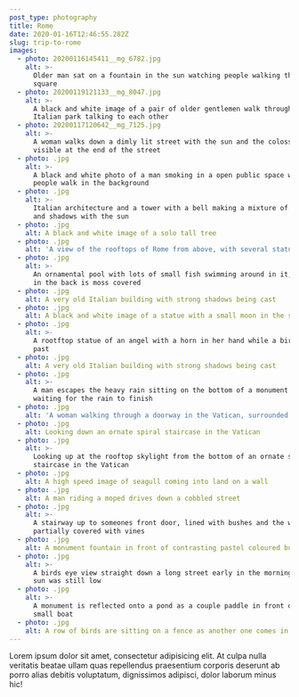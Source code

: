 ```yaml
---
post_type: photography
title: Rome
date: 2020-01-16T12:46:55.282Z
slug: trip-to-rome
images:
  - photo: 20200116145411__mg_6782.jpg
    alt: >-
      Older man sat on a fountain in the sun watching people walking through the
      square
  - photo: 20200119121133__mg_8047.jpg
    alt: >-
      A black and white image of a pair of older gentlemen walk through an
      Italian park talking to each other
  - photo: 20200117120642__mg_7125.jpg
    alt: >-
      A woman walks down a dimly lit street with the sun and the colosseum
      visible at the end of the street
  - photo: .jpg
    alt: >-
      A black and white photo of a man smoking in a open public space while
      people walk in the background
  - photo: .jpg
    alt: >-
      Italian architecture and a tower with a bell making a mixture of colours
      and shadows with the sun
  - photo: .jpg
    alt: A black and white image of a solo tall tree
  - photo: .jpg
    alt: 'A view of the rooftops of Rome from above, with several statues visible'
  - photo: .jpg
    alt: >-
      An ornamental pool with lots of small fish swimming around in it, the wall
      in the back is moss covered
  - photo: .jpg
    alt: A very old Italian building with strong shadows being cast
  - photo: .jpg
    alt: A black and white image of a statue with a small moon in the sky behind it
  - photo: .jpg
    alt: >-
      A rootftop statue of an angel with a horn in her hand while a bird flies
      past
  - photo: .jpg
    alt: A very old Italian building with strong shadows being cast
  - photo: .jpg
    alt: >-
      A man escapes the heavy rain sitting on the bottom of a monument column
      waiting for the rain to finish
  - photo: .jpg
    alt: 'A woman walking through a doorway in the Vatican, surrounded by artworks'
  - photo: .jpg
    alt: Looking down an ornate spiral staircase in the Vatican
  - photo: .jpg
    alt: >-
      Looking up at the rooftop skylight from the bottom of an ornate spiral
      staircase in the Vatican
  - photo: .jpg
    alt: A high speed image of seagull coming into land on a wall
  - photo: .jpg
    alt: A man riding a moped drives down a cobbled street
  - photo: .jpg
    alt: >-
      A stairway up to someones front door, lined with bushes and the walls
      partially covered with vines
  - photo: .jpg
    alt: A monument fountain in front of contrasting pastel coloured buildings
  - photo: .jpg
    alt: >-
      A birds eye view straight down a long street early in the morning when the
      sun was still low
  - photo: .jpg
    alt: >-
      A monument is reflected onto a pond as a couple paddle in front of it on a
      small boat
  - photo: .jpg
    alt: A row of birds are sitting on a fence as another one comes in to land
---
```

Lorem ipsum dolor sit amet, consectetur adipisicing elit. At culpa nulla veritatis beatae ullam quas repellendus praesentium corporis deserunt ab porro alias debitis voluptatum, dignissimos adipisci, dolor laborum minus hic!
